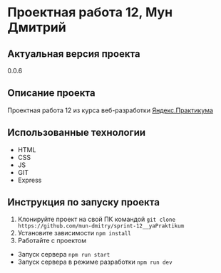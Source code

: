 # Проектная работа 12, Мун Дмитрий
## Актуальная версия проекта
0.0.6
## Описание проекта
Проектная работа 12 из курса веб-разработки [Яндекс.Практикума](https://praktikum.yandex.ru/)
## Использованные технологии
- HTML
- CSS
- JS
- GIT
- Express
## Инструкция по запуску проекта
1. Клонируйте проект на свой ПК командой
`git clone https://github.com/mun-dmitry/sprint-12__yaPraktikum`
2. Установите зависимости
`npm install`
3. Работайте с проектом
- Запуск сервера
`npm run start`
- Запуск сервера в режиме разработки
`npm run dev`
